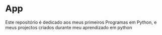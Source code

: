 # App

Este repositório é dedicado aos meus primeiros Programas em Python, e meus projectos criados durante meu aprendizado em python
